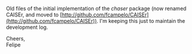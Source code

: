 Old files of the initial implementation of the _chaser_ package (now 
renamed CAISEr, and moved to [http://github.com/fcampelo/CAISEr](http://github.com/fcampelo/CAISEr)). I'm keeping this just to 
maintain the development log.

Cheers,  
Felipe
